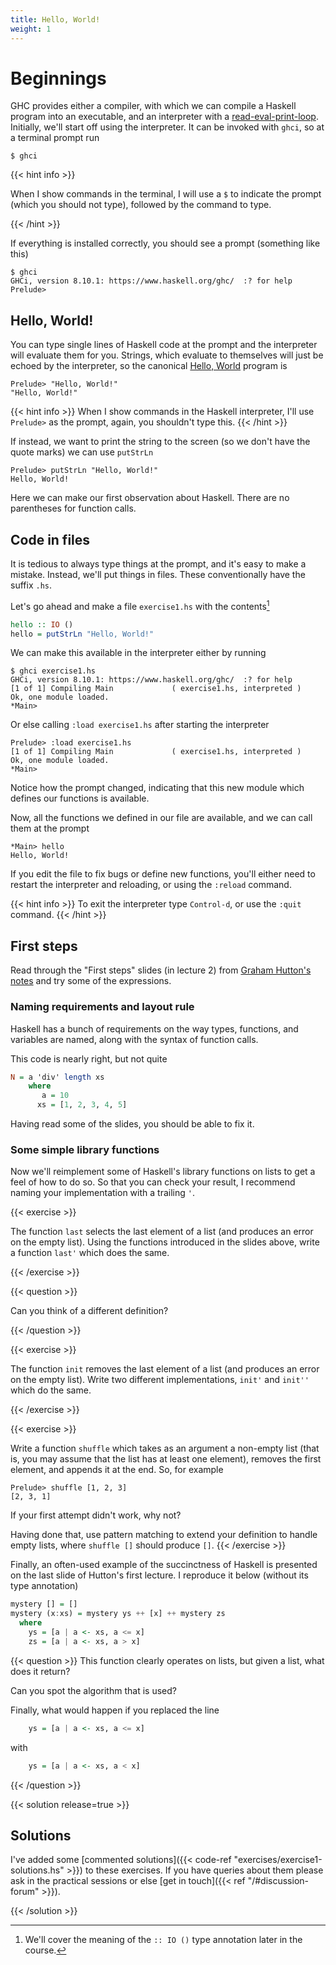 ```yaml
---
title: Hello, World!
weight: 1
---
```


# Beginnings

GHC provides either a compiler, with which we can compile a Haskell
program into an executable, and an interpreter with a
[read-eval-print-loop](https://en.wikipedia.org/wiki/Read–eval–print_loop).
Initially, we'll start off using the interpreter. It can be invoked
with `ghci`, so at a terminal prompt run

```
$ ghci
```

{{< hint info >}}

When I show commands in the terminal, I will use a `$` to indicate the
prompt (which you should not type), followed by the command to type.

{{< /hint >}}

If everything is installed correctly, you should see a prompt
(something like this)

```
$ ghci
GHCi, version 8.10.1: https://www.haskell.org/ghc/  :? for help
Prelude>
```

## Hello, World!

You can type single lines of Haskell code at the prompt and the
interpreter will evaluate them for you. Strings, which evaluate to
themselves will just be echoed by the interpreter, so the canonical
[Hello,
World](https://en.wikipedia.org/wiki/%22Hello,_World!%22_program)
program is

```
Prelude> "Hello, World!"
"Hello, World!"
```

{{< hint info >}}
When I show commands in the Haskell interpreter, I'll use `Prelude>`
as the prompt, again, you shouldn't type this.
{{< /hint >}}

If instead, we want to print the string to the screen (so we don't
have the quote marks) we can use `putStrLn`

```
Prelude> putStrLn "Hello, World!"
Hello, World!
```

Here we can make our first observation about Haskell. There are no
parentheses for function calls.

## Code in files

It is tedious to always type things at the prompt, and it's easy to
make a mistake. Instead, we'll put things in files. These
conventionally have the suffix `.hs`.

Let's go ahead and make a file `exercise1.hs` with the contents[^1]

[^1]: We'll cover the meaning of the `:: IO ()` type annotation later
      in the course.

```hs
hello :: IO ()
hello = putStrLn "Hello, World!"
```

We can make this available in the interpreter either by running
```
$ ghci exercise1.hs
GHCi, version 8.10.1: https://www.haskell.org/ghc/  :? for help
[1 of 1] Compiling Main             ( exercise1.hs, interpreted )
Ok, one module loaded.
*Main> 
```
Or else calling `:load exercise1.hs` after starting the interpreter
```
Prelude> :load exercise1.hs
[1 of 1] Compiling Main             ( exercise1.hs, interpreted )
Ok, one module loaded.
*Main>
```

Notice how the prompt changed, indicating that this new module which
defines our functions is available.

Now, all the functions we defined in our file are available, and we
can call them at the prompt
```
*Main> hello
Hello, World!
```

If you edit the file to fix bugs or define new functions, you'll
either need to restart the interpreter and reloading, or using the
`:reload` command.

{{< hint info >}}
To exit the interpreter type `Control-d`, or use the `:quit` command.
{{< /hint >}}

## First steps

Read through the "First steps" slides (in lecture 2) from [Graham
Hutton's notes](http://www.cs.nott.ac.uk/~pszgmh/pih.html#slides) and
try some of the expressions.


### Naming requirements and layout rule

Haskell has a bunch of requirements on the way types, functions, and
variables are named, along with the syntax of function calls.

This code is nearly right, but not quite
```hs
N = a 'div' length xs
    where
       a = 10
      xs = [1, 2, 3, 4, 5]
```
Having read some of the slides, you should be able to fix it.

### Some simple library functions

Now we'll reimplement some of Haskell's library functions on lists to
get a feel of how to do so. So that you can check your result, I
recommend naming your implementation with a trailing `'`.

{{< exercise >}}

The function `last` selects the last element of a list (and produces
an error on the empty list). Using the functions introduced in the
slides above, write a function `last'` which does the same.

{{< /exercise >}}

{{< question >}}

Can you think of a different definition?

{{< /question >}}

{{< exercise >}}

The function `init` removes the last element of a list (and produces
an error on the empty list). Write two different implementations,
`init'` and `init''` which do the same.

{{< /exercise >}}
   
   
{{< exercise >}}

Write a function `shuffle` which takes as an argument a non-empty list
(that is, you may assume that the list has at least one element),
removes the first element, and appends it at the end. So, for example

```
Prelude> shuffle [1, 2, 3]
[2, 3, 1]
```

If your first attempt didn't work, why not?

Having done that, use pattern matching to extend your definition to
handle empty lists, where `shuffle []` should produce `[]`.
{{< /exercise >}}

Finally, an often-used example of the succinctness of Haskell is
presented on the last slide of Hutton's first lecture. I reproduce it
below (without its type annotation)

```hs
mystery [] = []
mystery (x:xs) = mystery ys ++ [x] ++ mystery zs
  where
    ys = [a | a <- xs, a <= x]
    zs = [a | a <- xs, a > x]
```

{{< question >}}
This function clearly operates on lists, but given a list, what does
it return?

Can you spot the algorithm that is used?

Finally, what would happen if you replaced the line
```hs
    ys = [a | a <- xs, a <= x]
```
with
```hs
    ys = [a | a <- xs, a < x]
```
{{< /question >}}


{{< solution release=true >}}
## Solutions

I've added some [commented solutions]({{< code-ref
"exercises/exercise1-solutions.hs" >}}) to these exercises. If you
have queries about them please ask in the practical sessions or else
[get in touch]({{< ref "/#discussion-forum" >}}).

{{< /solution >}}

